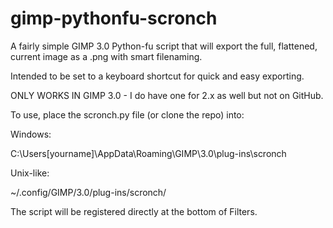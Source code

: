 # gimp-pythonfu-scronch
A fairly simple GIMP 3.0 Python-fu script that will export the full, flattened, current image as a .png with smart filenaming.


Intended to be set to a keyboard shortcut for quick and easy exporting.


ONLY WORKS IN GIMP 3.0 - I do have one for 2.x as well but not on GitHub.


To use, place the scronch.py file (or clone the repo) into:

Windows:

C:\Users\[yourname]\AppData\Roaming\GIMP\3.0\plug-ins\scronch

Unix-like:

~/.config/GIMP/3.0/plug-ins/scronch/


The script will be registered directly at the bottom of Filters.

